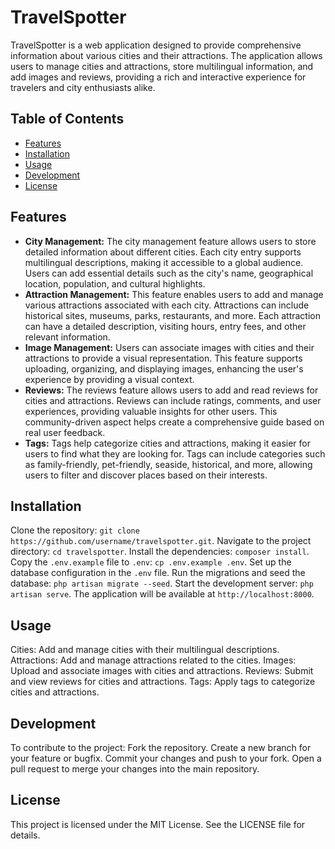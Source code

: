# TravelSpotter

TravelSpotter is a web application designed to provide comprehensive information about various cities and their attractions. The application allows users to manage cities and attractions, store multilingual information, and add images and reviews, providing a rich and interactive experience for travelers and city enthusiasts alike.

## Table of Contents
- [Features](#features)
- [Installation](#installation)
- [Usage](#usage)
- [Development](#development)
- [License](#license)

## Features
- **City Management:** The city management feature allows users to store detailed information about different cities. Each city entry supports multilingual descriptions, making it accessible to a global audience. Users can add essential details such as the city's name, geographical location, population, and cultural highlights.
- **Attraction Management:** This feature enables users to add and manage various attractions associated with each city. Attractions can include historical sites, museums, parks, restaurants, and more. Each attraction can have a detailed description, visiting hours, entry fees, and other relevant information.
- **Image Management:** Users can associate images with cities and their attractions to provide a visual representation. This feature supports uploading, organizing, and displaying images, enhancing the user's experience by providing a visual context.
- **Reviews:** The reviews feature allows users to add and read reviews for cities and attractions. Reviews can include ratings, comments, and user experiences, providing valuable insights for other users. This community-driven aspect helps create a comprehensive guide based on real user feedback.
- **Tags:** Tags help categorize cities and attractions, making it easier for users to find what they are looking for. Tags can include categories such as family-friendly, pet-friendly, seaside, historical, and more, allowing users to filter and discover places based on their interests.


## Installation
Clone the repository: `git clone https://github.com/username/travelspotter.git`. Navigate to the project directory: `cd travelspotter`. Install the dependencies: `composer install`. Copy the `.env.example` file to `.env`: `cp .env.example .env`. Set up the database configuration in the `.env` file. Run the migrations and seed the database: `php artisan migrate --seed`. Start the development server: `php artisan serve`. The application will be available at `http://localhost:8000`.

## Usage
Cities: Add and manage cities with their multilingual descriptions. Attractions: Add and manage attractions related to the cities. Images: Upload and associate images with cities and attractions. Reviews: Submit and view reviews for cities and attractions. Tags: Apply tags to categorize cities and attractions.

## Development
To contribute to the project: Fork the repository. Create a new branch for your feature or bugfix. Commit your changes and push to your fork. Open a pull request to merge your changes into the main repository.

## License
This project is licensed under the MIT License. See the LICENSE file for details.

